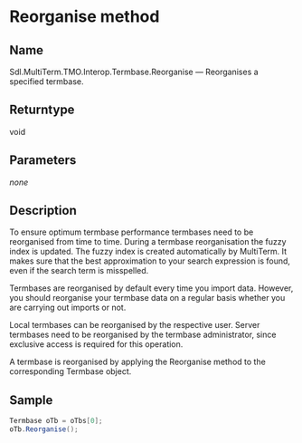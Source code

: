 # Reorganise method

## Name

Sdl.MultiTerm.TMO.Interop.Termbase.Reorganise —          Reorganises a specified termbase.


## Returntype

void

## Parameters
*none*

## Description

To ensure optimum termbase performance termbases need to be reorganised from time to time. During a termbase reorganisation the fuzzy index is updated. The fuzzy index is created automatically by MultiTerm. It makes sure that the best approximation to your search expression is found, even if the search term is misspelled.

Termbases are reorganised by default every time you import data. However, you should reorganise your termbase data on a regular basis whether you are carrying out imports or not.

Local termbases can be reorganised by the respective user. Server termbases need to be reorganised by the termbase administrator, since exclusive access is required for this operation.

A termbase is reorganised by applying the Reorganise method to the corresponding Termbase object.

## Sample


```cs
Termbase oTb = oTbs[0];
oTb.Reorganise();
```
